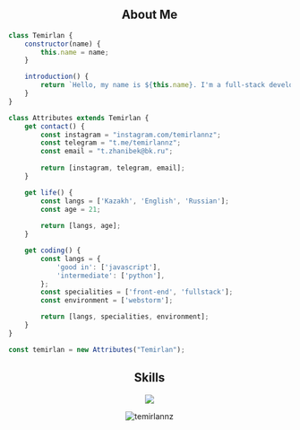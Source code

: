 <h2 align="center">About Me </h2>

```javascript
class Temirlan {
    constructor(name) {
        this.name = name;
    }

    introduction() {
        return `Hello, my name is ${this.name}. I'm a full-stack developer!`;
    }
}

class Attributes extends Temirlan {
    get contact() {
        const instagram = "instagram.com/temirlannz";
        const telegram = "t.me/temirlannz";
        const email = "t.zhanibek@bk.ru";
        
        return [instagram, telegram, email];
    }

    get life() {
        const langs = ['Kazakh', 'English', 'Russian'];
        const age = 21;
        
        return [langs, age];
    }

    get coding() {
        const langs = {
            'good in': ['javascript'],
            'intermediate': ['python'],
        };
        const specialities = ['front-end', 'fullstack'];
        const environment = ['webstorm'];

        return [langs, specialities, environment];
    }
}

const temirlan = new Attributes("Temirlan");
```

<h2 align="center">Skills</h2>

<p align="center">
  <a href="https://skillicons.dev">
    <img src="https://skillicons.dev/icons?i=js,html,css,ts,python,react,nextjs,nodejs,express,postgres,prisma,tailwind,ps,figma" />
  </a>
</p>

<p align="center">
  <img align="center" src="https://github-readme-stats.vercel.app/api/top-langs?username=temirlannz&show_icons=true&theme=dark&locale=en&layout=compact" alt="temirlannz" />
</p>
